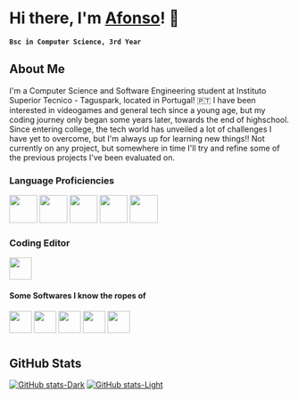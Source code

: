 # Hi there, I'm [Afonso](https://github.com/afonsob05)! 👋

**`Bsc in Computer Science, 3rd Year`**

##
## About Me
I'm a Computer Science and Software Engineering student at Instituto Superior Tecnico - Taguspark, located in Portugal! 🇵🇹
I have been interested in videogames and general tech since a young age, but my coding journey only began some years later, towards the end of highschool. 
Since entering college, the tech world has unveiled a lot of challenges I have yet to overcome, but I'm always up for learning new things!!
Not currently on any project, but somewhere in time I'll try and refine some of the previous projects I've been evaluated on.

### Language Proficiencies
<p align='left'>
<img width="50px" height="50px" src="https://cdn.jsdelivr.net/gh/devicons/devicon@latest/icons/c/c-original.svg" />
<img width="50px" height="50px" src="https://cdn.jsdelivr.net/gh/devicons/devicon@latest/icons/python/python-original.svg" />
<img width="50px" height="50px" src="https://cdn.jsdelivr.net/gh/devicons/devicon@latest/icons/git/git-original.svg" />
<img width="50px" height="50px" src="https://cdn.jsdelivr.net/gh/devicons/devicon@latest/icons/java/java-original.svg" />
<img width="50px" height="50px" src="https://cdn.jsdelivr.net/gh/devicons/devicon@latest/icons/javascript/javascript-original.svg" />       
</p>

### Coding Editor
<p align='left'>
<img width="40px" height="40px" src="https://cdn.jsdelivr.net/gh/devicons/devicon@latest/icons/vscode/vscode-original.svg" />
</p>

#### Some Softwares I know the ropes of
<p align='left'>
<img width="40px" height="40px" src="https://cdn.jsdelivr.net/gh/devicons/devicon@latest/icons/figma/figma-original.svg" />
<img width="40px" height="40px" src="https://cdn.jsdelivr.net/gh/devicons/devicon@latest/icons/illustrator/illustrator-line.svg" />
<img width="40px" height="40px" src="https://cdn.jsdelivr.net/gh/devicons/devicon@latest/icons/premierepro/premierepro-original.svg" />
<img width="40px" height="40px" src="https://cdn.jsdelivr.net/gh/devicons/devicon@latest/icons/aftereffects/aftereffects-original.svg" />
<img width="40px" height="40px" src="https://cdn.jsdelivr.net/gh/devicons/devicon@latest/icons/photoshop/photoshop-original.svg" />          
</p>

#

## GitHub Stats
[![GitHub stats-Dark](https://github-readme-stats.vercel.app/api?username=afonsob05&show&hide_border=true&show_icons=true&theme=github_dark#gh-dark-mode-only)](https://github.com/anuraghazra/github-readme-stats#gh-dark-mode-only)
[![GitHub stats-Light](https://github-readme-stats.vercel.app/api?username=afonsob05&show_icons=true&theme=default#gh-light-mode-only)](https://github.com/anuraghazra/github-readme-stats#gh-light-mode-only)
#
